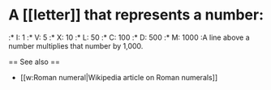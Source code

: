 # A [[letter]] that represents a number:
:* I: 1
:* V: 5
:* X: 10
:* L: 50
:* C: 100
:* D: 500
:* M: 1000
:A line above a number multiplies that number by 1,000.

== See also ==

* [[w:Roman numeral|Wikipedia article on Roman numerals]]